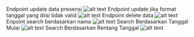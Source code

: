 Endpoint update data presensi
![alt text](<Screenshot (176).png>)
Endpoint update jika format tanggal yang diisi tidak valid
![alt text](<Screenshot (177).png>)
Endpoint delete data
![alt text](<Screenshot (178).png>)
Enpoint search berdasarkan nama
![alt text](<Screenshot (179).png>)
Search Berdasarkan Tanggal Mulai
![alt text](<Screenshot (180).png>)
Search Berdasarkan Rentang Tanggal
![alt text](<Screenshot (181).png>)